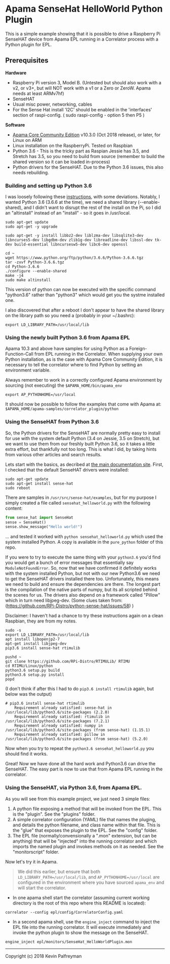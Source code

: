 # Apama SenseHat HelloWorld Python Plugin

This is a simple example showing that it is possible to drive a Raspberry Pi SenseHAT device from Apama EPL running in a Correlator process with a Python plugin for EPL.

## Prerequisites

**Hardware**
* Raspberry Pi version 3, Model B.  \(Untested but should also work with a v2, or v3+, but will NOT work with a v1 or a Zero or ZeroW.  Apama needs at least ARMv7hf\)
* SenseHAT
* Usual misc power, networking, cables
* For the Sense Hat install 'I2C' should be enabled in the 'interfaces' section of raspi-config. ( sudo raspi-config - option 5 then P5 )

**Software**
* [Apama Core Community Edition](http://apamacommunity.com) v10.3.0 \(Oct 2018 release\), or later, for Linux on ARM 
* Linux installation on the RaspberryPi.  Tested on Raspbian
* Python 3.6 - This is the tricky part as Raspian Jessie has 3.5, and Stretch has 3.5, so you need to build from source \(remember to build the shared version so it can be loaded in-process\)
* Python drivers for the SenseHAT.  Due to the Python 3.6 issues, this also needs rebuilding.


### Building and setting up Python 3.6
I was loosely following these [instructions](https://bohdan-danishevsky.blogspot.com/2017/01/building-python-360-on-raspberry-pi-3.html), with some deviations.
Notably, I wanted Python 3.6 \(3.6.6 at the time\), we need a shared library \(--enable-shared\), and I didn't want to disrupt the rest of the install on the Pi, so I did an "altinstall" instead of an "install" - so it goes in /usr/local.

```
sudo apt-get update
sudo apt-get -y upgrade

sudo apt-get -y install libbz2-dev liblzma-dev libsqlite3-dev libncurses5-dev libgdbm-dev zlib1g-dev libreadline-dev libssl-dev tk-dev build-essential libncursesw5-dev libc6-dev openssl

cd ~
wget https://www.python.org/ftp/python/3.6.6/Python-3.6.6.tgz
tar -zxvf Python-3.6.6.tgz
cd Python-3.6.6
./configure --enable-shared
make -j4
sudo make altinstall
```

This version of python can now be executed with the specific command "python3.6" rather than "python3" which would get you the systme installed one.

I also discovered that after a reboot I don't appear to have the shared library on the library path so you need a \(probably in your ~/.bashrc\):
```
export LD_LIBRARY_PATH=/usr/local/lib
```

### Using the newly built Python 3.6 from Apama EPL
Apama 10.3 and above have samples for using Python as a Foreign-Function-Call from EPL running in the Correlator.  When supplying your own Python installation, as is the case with Apama Core Community Edition, it is necessary to tell the correlator where to find Python by setting an environment variable.

Always remember to work in a correctly configured Apama environment by sourcing \(not executing\) the `$APAMA_HOME/bin/apama_env`

```
export AP_PYTHONHOME=/usr/local
```
It should now be possible to follow the examples that come with Apama at:
`$APAMA_HOME/apama-samples/correlator_plugin/python`

### Using the SenseHAT from Python 3.6
So, the Python drivers for the SenseHAT are normally pretty easy to install for use with the system default Python \(3.4 on Jessie, 3.5 on Stretch\), but we want to use them from our freshly built Python 3.6, so it takes a little extra effort, but thankfully not too long.
This is what I did, by taking hints from various other articles and search results.

Lets start with the basics, as decribed at [the main documentation site](https://www.raspberrypi.org/documentation/hardware/sense-hat/).
First, I checked that the default SenseHAT drivers were installed:
```
sudo apt-get update
sudo apt-get install sense-hat
sudo reboot
```
There are samples in `/usr/src/sense-hat/examples`, but for my purpose I simply created a file called `sensehat_helloworld.py` with the following content:
```python
from sense_hat import SenseHat
sense = SenseHat()
sense.show_message("Hello world!")
```

... and tested it worked with `python sensehat_helloworld.py` which used the system installed Python.  A copy is available in the `pure_python` folder of this repo.

If you were to try to execute the same thing with your `python3.6` you'd find you would get a bunch of error messages that essentially say `ModuleNotFoundError`. So, now that we have confirmed it definitely works with the system installed Python, but not with our new Python3.6 we need to get the SenseHAT drivers installed there too.  Unfortunately, this means we need to build and ensure the dependencies are there.  The longest part is the compilation of the native parts of numpy, but its all scripted behind the scenes for us. The drivers also depend on a framework called "Pillow" which in turn need libjpeg-dev.
\(Some clues taken from: (https://github.com/RPi-Distro/python-sense-hat/issues/58) \)

Disclaimer: I haven't had a chance to try these instructions again on a clean Raspbian, they are from my notes.

```
sudo -s
export LD_LIBRARY_PATH=/usr/local/lib
apt install libopenjp2-7
apt-get install libjpeg-dev
pip3.6 install sense-hat rtimulib

pushd ~
git clone https://github.com/RPi-Distro/RTIMULib/ RTIMU
cd RTIMU/Linux/python
python3.6 setup.py build
python3.6 setup.py install
popd
```
\(I don't think if after this I had to do `pip3.6 install rtimulib` again, but below was the output\)
```
# pip3.6 install sense-hat rtimulib
	Requirement already satisfied: sense-hat in /usr/local/lib/python3.6/site-packages (2.2.0)
	Requirement already satisfied: rtimulib in /usr/local/lib/python3.6/site-packages (7.2.1)
	Requirement already satisfied: numpy in /usr/local/lib/python3.6/site-packages (from sense-hat) (1.15.1)
	Requirement already satisfied: pillow in /usr/local/lib/python3.6/site-packages (from sense-hat) (5.2.0)
```

Now when you try to repeat the `python3.6 sensehat_helloworld.py` you should find it works.

Great!  Now we have done all the hard work and Python3.6 can drive the SenseHAT.  The easy part is now to use that from Apama EPL running in the correlator.

### Using the SenseHAT, via Python 3.6, from Apama EPL.
As you will see from this example project, we just need 3 simple files:
1. A python file exposing a method that will be invoked from the EPL. This is the "plugin".  See the "plugins" folder.
2. A simple correlator configuration \(YAML\) file that names the pluging, and details the python filename, and class name within that file.  This is the "glue" that exposes the plugin to the EPL. See the "config" folder.
3. The EPL file \(normally/convensionally a ".mon" extension, but can be anything\) that will be "injected" into the running correlator and which imports the named plugin and invokes methods on it as needed. See the "monitorscript" folder.

Now let's try it in Apama.
> We did this earlier, but ensure that both `LD_LIBRARY_PATH=/usr/local/lib`, and `AP_PYTHONHOME=/usr/local` are configured in the environment where you have sourced `apama_env` and will start the correlator.

* In one apama shell start the correlator \(assuming current working directory is the root of this repo where this README is located\):
```
correlator --config epl/config/CorrelatorConfig.yaml
```

* In a second apama shell, use the `engine_inject` command to inject the EPL file into the running correlator.  It will execute immediately and invoke the python plugin to show the message on the SenseHAT.
```
engine_inject epl/monitors/SenseHat_HelloWorldPlugin.mon
```

---
Copyright \(c\) 2018 Kevin Palfreyman

